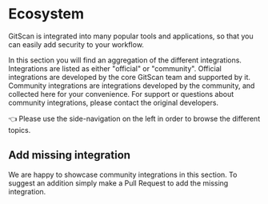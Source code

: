 #  Ecosystem
GitScan is integrated into many popular tools and applications, so that you can easily add security to your workflow.

In this section you will find an aggregation of the different integrations. Integrations are listed as either "official" or "community". Official integrations are developed by the core GitScan team and supported by it. Community integrations are integrations developed by the community, and collected here for your convenience. For support or questions about community integrations, please contact the original developers.

👈 Please use the side-navigation on the left in order to browse the different topics.

## Add missing integration

We are happy to showcase community integrations in this section. To suggest an addition simply make a Pull Request to add the missing integration.
